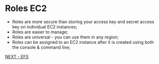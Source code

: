 # Roles EC2  


* Roles are more secure than storing your access key and secret access key on individual EC2 instances;  
* Roles are easier to manage;  
* Roles are universal - you can use them in any region;  
* Roles can be assigned to an EC2 instance after it is created using both the console & command line;


[NEXT - EFS](efs.md)
